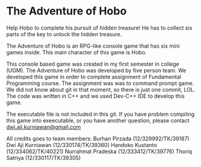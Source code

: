 # The Adventure of Hobo

Help Hobo to complete his pursuit of hidden treasure! He has to collect six parts of the key to unlock the hidden treasure. 

The Adventure of Hobo is an RPG-like console game that has six mini games inside. This main character of this game is Hobo.

This console based game was created in my first semester in college (UGM). The Adventure of Hobo was developed by five person team. We developed this game in order to complete assignment of Fundamental Programming course. The assignment was was to command prompt game. We did not know about git in that moment, so there is just one commit, LOL. The code was written in C++ and we used Dev-C++ IDE to develop this game.

The executable file is not included in this git. If you have problem compiling this game into exeecutable, or you have another question, please contact dwi.aji.kurniawan@gmail.com

All credits goes to team members:
Burhan Pirzada			(12/329992/TK/39187)
Dwi Aji Kurniawan		(12/330174/TK/39360)
Handoko Kustanto		(12/334062/TK/40221)
Nurrahmat Pradeska	(12/333412/TK/39776)
Thoriq Satriya			(12/330117/TK/39305)
